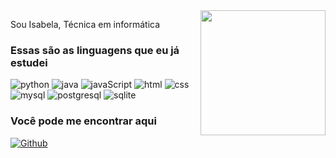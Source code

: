 <img align='right' src='https://user-images.githubusercontent.com/5713670/87202985-820dcb80-c2b6-11ea-9f56-7ec461c497c3.gif' width='200'>

<p> Sou Isabela, Técnica em informática  </p>
<h3>Essas são as linguagens que eu já estudei</h3>
<p>
  <img alt="python" src="https://img.shields.io/badge/python-3670A0?style=for-the-badge&logo=python&logoColor=ffdd54" />
  <img alt="java" src="https://img.shields.io/badge/Java-ED8B00?style=for-the-badge&logo=openjdk&logoColor=white" />
  <img alt="javaScript" src="https://img.shields.io/badge/JavaScript-F7DF1E?style=for-the-badge&logo=javascript&logoColor=black" />
  <img alt="html" src="https://img.shields.io/badge/HTML5-E34F26?style=for-the-badge&logo=html5&logoColor=white" />
  <img alt="css" src="https://img.shields.io/badge/CSS3-1572B6?style=for-the-badge&logo=css3&logoColor=white" />
  <img alt="mysql" src="https://img.shields.io/badge/MySQL-00000F?style=for-the-badge&logo=mysql&logoColor=white" />
  <img alt="postgresql" src="https://img.shields.io/badge/PostgreSQL-316192?style=for-the-badge&logo=postgresql&logoColor=white" />
  <img alt="sqlite" src="https://img.shields.io/badge/SQLite-07405E?style=for-the-badge&logo=sqlite&logoColor=white" />
</p>

<h3>Você pode me encontrar aqui</h3>
<p><a href="https://github.com/isabelacode" target="_blank"><img alt="Github" src="https://img.shields.io/badge/GitHub-%2312100E.svg?&style=for-the-badge&logo=Github&logoColor=white" /></a> 
</p>


